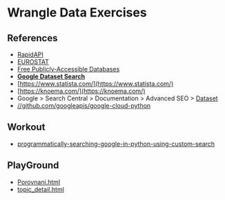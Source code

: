# Wrangle Data Exercises

## References
- [RapidAPI](https://rapidapi.com/)
- [EUROSTAT](https://ec.europa.eu/eurostat/en/)
- [Free Publicly-Accessible Databases](https://www.library.ucsb.edu/search-research/free-databases)
- **[Google Dataset Search](https://datasetsearch.research.google.com/)**
- [https://www.statista.com/](https://www.statista.com/)
- [https://knoema.com/](https://knoema.com/)
- Google > Search Central > Documentation > Advanced SEO > [Dataset](https://developers.google.com/search/docs/advanced/structured-data/dataset)
- [//github.com/googleapis/google-cloud-python](https://github.com/googleapis/google-cloud-python)

## Workout
- [programmatically-searching-google-in-python-using-custom-search](https://stackoverflow.com/questions/37083058/programmatically-searching-google-in-python-using-custom-search)

## PlayGround
- [Porovnani.html](https://htmlpreview.github.io/?https://github.com/lustraka/Data_Analysis_Workouts/blob/main/Wrangle_Data/Porovnani.html)
- [topic_detail.html](https://htmlpreview.github.io/?https://github.com/lustraka/Data_Analysis_Workouts/blob/main/Wrangle_Data/topic_detail.html)
